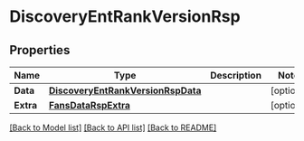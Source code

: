 # DiscoveryEntRankVersionRsp

## Properties

Name | Type | Description | Notes
------------ | ------------- | ------------- | -------------
**Data** | [**DiscoveryEntRankVersionRspData**](DiscoveryEntRankVersionRsp_data.md) |  | [optional] 
**Extra** | [**FansDataRspExtra**](FansDataRsp_extra.md) |  | [optional] 

[[Back to Model list]](../README.md#documentation-for-models) [[Back to API list]](../README.md#documentation-for-api-endpoints) [[Back to README]](../README.md)


